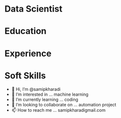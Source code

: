 # Data Scientist

# Education

# Experience

# Soft Skills




- 👋 Hi, I’m @samipkharadi
- 👀 I’m interested in ... machine learning
- 🌱 I’m currently learning ... coding
- 💞️ I’m looking to collaborate on ... automation project 
- 📫 How to reach me ... samipkharadigmail.com

<!---
samipkharadi/samipkharadi is a ✨ special ✨ repository because its `README.md` (this file) appears on your GitHub profile.
You can click the Preview link to take a look at your changes.
--->
